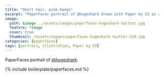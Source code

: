 ```yaml
---
title: "Short hair, pink bangs"
excerpt: "PaperFaces portrait of @hugeshark drawn with Paper by 53 on an iPad."
image: 
  path: &image ../assets/images/paperfaces-hugeshark-twitter.jpg 
  feature: *image
  cover: true
  thumbnail: /assets/images/paperfaces-hugeshark-twitter-150.jpg
categories: [paperfaces]
tags: [portrait, illustration, Paper by 53]
---
```


PaperFaces portrait of [@hugeshark](https://twitter.com/hugeshark).

{% include boilerplate/paperfaces.md %}
